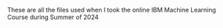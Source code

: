 These are all the files used when I took the online IBM Machine Learning Course during Summer of 2024
